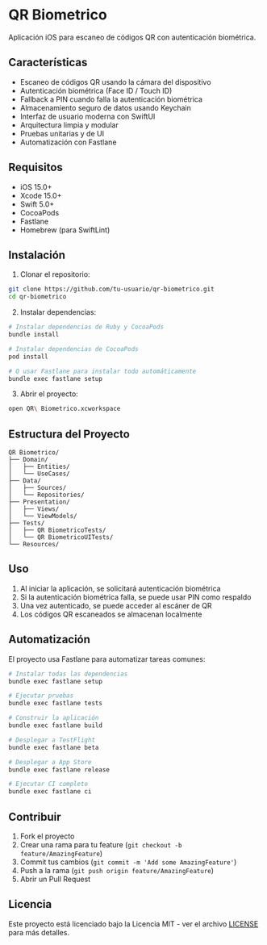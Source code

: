# QR Biometrico

Aplicación iOS para escaneo de códigos QR con autenticación biométrica.

## Características

- Escaneo de códigos QR usando la cámara del dispositivo
- Autenticación biométrica (Face ID / Touch ID)
- Fallback a PIN cuando falla la autenticación biométrica
- Almacenamiento seguro de datos usando Keychain
- Interfaz de usuario moderna con SwiftUI
- Arquitectura limpia y modular
- Pruebas unitarias y de UI
- Automatización con Fastlane

## Requisitos

- iOS 15.0+
- Xcode 15.0+
- Swift 5.0+
- CocoaPods
- Fastlane
- Homebrew (para SwiftLint)

## Instalación

1. Clonar el repositorio:
```bash
git clone https://github.com/tu-usuario/qr-biometrico.git
cd qr-biometrico
```

2. Instalar dependencias:
```bash
# Instalar dependencias de Ruby y CocoaPods
bundle install

# Instalar dependencias de CocoaPods
pod install

# O usar Fastlane para instalar todo automáticamente
bundle exec fastlane setup
```

3. Abrir el proyecto:
```bash
open QR\ Biometrico.xcworkspace
```

## Estructura del Proyecto

```
QR Biometrico/
├── Domain/
│   ├── Entities/
│   └── UseCases/
├── Data/
│   ├── Sources/
│   └── Repositories/
├── Presentation/
│   ├── Views/
│   └── ViewModels/
├── Tests/
│   ├── QR BiometricoTests/
│   └── QR BiometricoUITests/
└── Resources/
```

## Uso

1. Al iniciar la aplicación, se solicitará autenticación biométrica
2. Si la autenticación biométrica falla, se puede usar PIN como respaldo
3. Una vez autenticado, se puede acceder al escáner de QR
4. Los códigos QR escaneados se almacenan localmente

## Automatización

El proyecto usa Fastlane para automatizar tareas comunes:

```bash
# Instalar todas las dependencias
bundle exec fastlane setup

# Ejecutar pruebas
bundle exec fastlane tests

# Construir la aplicación
bundle exec fastlane build

# Desplegar a TestFlight
bundle exec fastlane beta

# Desplegar a App Store
bundle exec fastlane release

# Ejecutar CI completo
bundle exec fastlane ci
```

## Contribuir

1. Fork el proyecto
2. Crear una rama para tu feature (`git checkout -b feature/AmazingFeature`)
3. Commit tus cambios (`git commit -m 'Add some AmazingFeature'`)
4. Push a la rama (`git push origin feature/AmazingFeature`)
5. Abrir un Pull Request

## Licencia

Este proyecto está licenciado bajo la Licencia MIT - ver el archivo [LICENSE](LICENSE) para más detalles. 